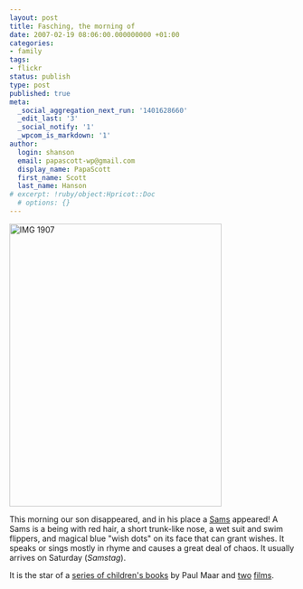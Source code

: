 ```yaml
---
layout: post
title: Fasching, the morning of
date: 2007-02-19 08:06:00.000000000 +01:00
categories:
- family
tags:
- flickr
status: publish
type: post
published: true
meta:
  _social_aggregation_next_run: '1401628660'
  _edit_last: '3'
  _social_notify: '1'
  _wpcom_is_markdown: '1'
author:
  login: shanson
  email: papascott-wp@gmail.com
  display_name: PapaScott
  first_name: Scott
  last_name: Hanson
# excerpt: !ruby/object:Hpricot::Doc
  # options: {}
---
```

<p><a href="http://www.flickr.com/photos/papascott/395122023/" title="Photo Sharing"><img src="https://farm1.static.flickr.com/142/395122023_8a7957159d.jpg" width="375" height="500" alt="IMG 1907" /></a></p>
<p>This morning our son disappeared, and in his place a <a href="http://www.sams-fuehrung-bamberg.de/">Sams</a> appeared! A Sams is a being with red hair, a short trunk-like nose, a wet suit and swim flippers, and magical blue "wish dots" on its face that can grant wishes. It speaks or sings mostly in rhyme and causes a great deal of chaos. It usually arrives on Saturday (<em>Samstag</em>).</p>
<p>It is the star of a <a href="http://www.amazon.de/s/028-8642969-6945304?ie=UTF8&amp;tag=mycroftxx1-21&amp;index=blended&amp;link%5Fcode=qs&amp;field-keywords=das%20sams">series of children's books</a> by Paul Maar and <a href="http://www.amazon.de/Das-Sams-Film-Paul-Maar/dp/B000066RI9/">two</a> <a href="http://www.amazon.de/Das-Sams-Gefahr-Paul-Maar/dp/B0001GAV5M/">films</a>.</p>
